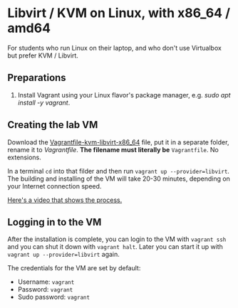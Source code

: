 # Libvirt / KVM on Linux, with x86_64 / amd64

For students who run Linux on their laptop, and who don't use Virtualbox but prefer KVM / Libvirt.

## Preparations

1. Install Vagrant using your Linux flavor's package manager, e.g. *sudo apt install -y vagrant*.

## Creating the lab VM

Download the [Vagrantfile-kvm-libvirt-x86_64](https://github.com/unixerius/DSO/blob/main/Lab%20setup/Vagrantfile-kvm-libvirt-x86_64) file, put it in a separate folder, rename it to *Vagrantfile*. **The filename must literally be** `Vagrantfile`. No extensions.

In a terminal `cd` into that filder and then run `vagrant up --provider=libvirt`. The building and installing of the VM will take 20-30 minutes, depending on your Internet connection speed.

[Here's a video that shows the process.](https://www.youtube.com/watch?v=DsEdfCggXlQ)

## Logging in to the VM

After the installation is complete, you can login to the VM with `vagrant ssh` and you can shut it down with `vagrant halt`. Later you can start it up with `vagrant up --provider=libvirt` again.

The credentials for the VM are set by default:

* Username: `vagrant`
* Password: `vagrant`
* Sudo password: `vagrant`

